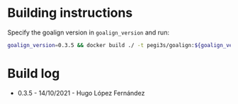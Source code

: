 # Building instructions

Specify the goalign version in `goalign_version` and run:

```bash
goalign_version=0.3.5 && docker build ./ -t pegi3s/goalign:${goalign_version} --build-arg VERSION=${goalign_version}
```

# Build log

- 0.3.5 - 14/10/2021 - Hugo López Fernández
